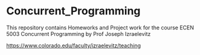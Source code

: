 # Concurrent_Programming

This repository contains Homeworks and Project work for the course ECEN 5003 Concurrent Programming by Prof Joseph Izraelevitz

https://www.colorado.edu/faculty/izraelevitz/teaching
